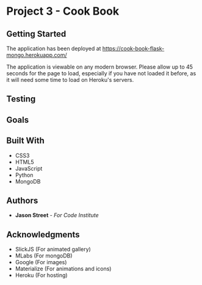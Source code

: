 # Project 3 - Cook Book

## Getting Started

The application has been deployed at https://cook-book-flask-mongo.herokuapp.com/

The application is viewable on any modern browser. Please allow up to 45 seconds for the page to load, especially if you have not loaded it before, as it will need some time to load on Heroku's servers.

## Testing


## Goals


## Built With

* CSS3
* HTML5
* JavaScript
* Python
* MongoDB

## Authors

* **Jason Street** - *For Code Institute*


## Acknowledgments

* SlickJS (For animated gallery)
* MLabs (For mongoDB)
* Google (For images)
* Materialize (For animations and icons)
* Heroku (For hosting)
